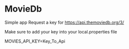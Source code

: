 # MovieDb
Simple app 
Request a key for https://api.themoviedb.org/3/

Make sure to add your key into your local.properties file

MOVIES_API_KEY=Key_To_Api

